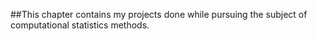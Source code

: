 ##This chapter contains my projects done while pursuing the subject of computational statistics methods.
